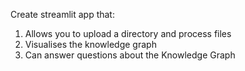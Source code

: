Create streamlit app that:
1. Allows you to upload a directory and process files
2. Visualises the knowledge graph
3. Can answer questions about the Knowledge Graph